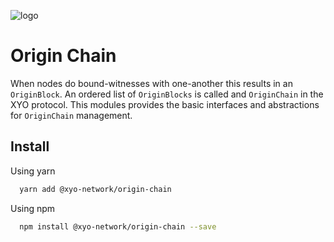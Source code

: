 [logo]: https://www.xy.company/img/home/logo_xy.png

![logo]

# Origin Chain

When nodes do bound-witnesses with one-another this results in an `OriginBlock`. An ordered list of `OriginBlocks` is called and `OriginChain` in the XYO protocol.
This modules provides the basic interfaces and abstractions for `OriginChain` management.

## Install

Using yarn

```sh
  yarn add @xyo-network/origin-chain
```

Using npm

```sh
  npm install @xyo-network/origin-chain --save
```